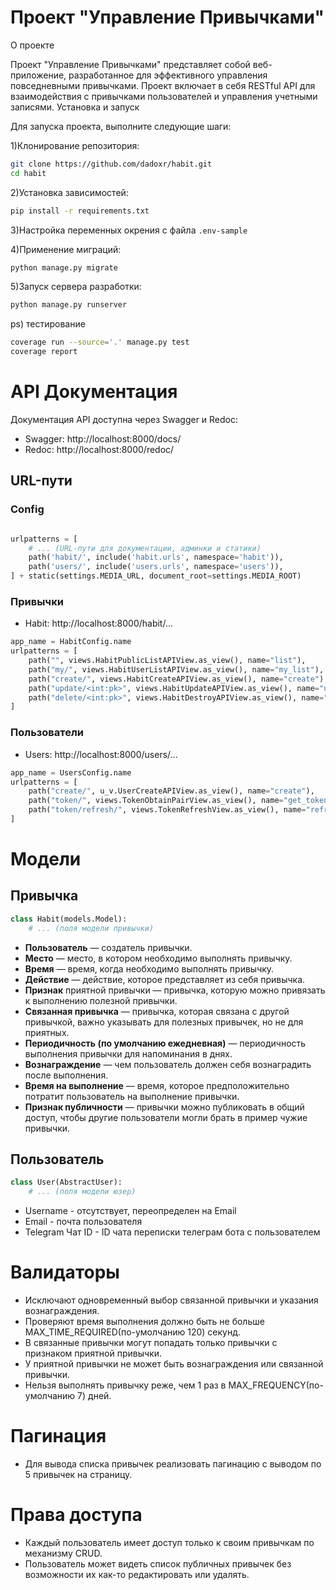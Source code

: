 # Проект "Управление Привычками"
О проекте

Проект "Управление Привычками" представляет собой веб-приложение, разработанное для эффективного управления повседневными привычками. Проект включает в себя RESTful API для взаимодействия с привычками пользователей и управления учетными записями.
Установка и запуск

Для запуска проекта, выполните следующие шаги:

1)Клонирование репозитория:
```bash
git clone https://github.com/dadoxr/habit.git
cd habit
```

2)Установка зависимостей:
```bash
pip install -r requirements.txt
```

3)Настройка переменных окрения с файла `.env-sample`


4)Применение миграций:
```bash
python manage.py migrate
```

5)Запуск сервера разработки:
```bash
python manage.py runserver
```

ps) тестирование
```bash
coverage run --source='.' manage.py test
coverage report
```

# API Документация

Документация API доступна через Swagger и Redoc:

- Swagger: http://localhost:8000/docs/
- Redoc: http://localhost:8000/redoc/

## URL-пути

### Config
```python

urlpatterns = [
    # ... (URL-пути для документации, админки и статики)
    path('habit/', include('habit.urls', namespace='habit')),
    path('users/', include('users.urls', namespace='users')),
] + static(settings.MEDIA_URL, document_root=settings.MEDIA_ROOT)
```

### Привычки
- Habit: http://localhost:8000/habit/...
```python
app_name = HabitConfig.name
urlpatterns = [
    path("", views.HabitPublicListAPIView.as_view(), name="list"),
    path("my/", views.HabitUserListAPIView.as_view(), name="my_list"),
    path("create/", views.HabitCreateAPIView.as_view(), name="create"),
    path("update/<int:pk>", views.HabitUpdateAPIView.as_view(), name="update"),
    path("delete/<int:pk>", views.HabitDestroyAPIView.as_view(), name="delete"),
]
```

### Пользователи
- Users: http://localhost:8000/users/...
```python
app_name = UsersConfig.name
urlpatterns = [
    path("create/", u_v.UserCreateAPIView.as_view(), name="create"),
    path("token/", views.TokenObtainPairView.as_view(), name="get_token"),
    path("token/refresh/", views.TokenRefreshView.as_view(), name="refresh_token"),
]
```

# Модели
## Привычка

```python
class Habit(models.Model):
    # ... (поля модели привычки)
```
- **Пользователь** — создатель привычки.
- **Место** — место, в котором необходимо выполнять привычку.
- **Время** — время, когда необходимо выполнять привычку.
- **Действие** — действие, которое представляет из себя привычка.
- **Признак** приятной привычки — привычка, которую можно привязать к выполнению полезной привычки.
- **Связанная привычка** — привычка, которая связана с другой привычкой, важно указывать для полезных привычек, но не для приятных.
- **Периодичность (по умолчанию ежедневная)** — периодичность выполнения привычки для напоминания в днях.
- **Вознаграждение** — чем пользователь должен себя вознаградить после выполнения.
- **Время на выполнение** — время, которое предположительно потратит пользователь на выполнение привычки.
- **Признак публичности** — привычки можно публиковать в общий доступ, чтобы другие пользователи могли брать в пример чужие привычки.


## Пользователь
```python
class User(AbstractUser):
    # ... (поля модели юзер)
```
- Username - отсутствует, переопределен на Email
- Email - почта пользователя
- Telegram Чат ID - ID чата переписки телеграм бота с пользователем

# Валидаторы
- Исключают одновременный выбор связанной привычки и указания вознаграждения.
- Проверяют время выполнения должно быть не больше MAX_TIME_REQUIRED(по-умолчанию 120) секунд.
- В связанные привычки могут попадать только привычки с признаком приятной привычки.
- У приятной привычки не может быть вознаграждения или связанной привычки.
- Нельзя выполнять привычку реже, чем 1 раз в MAX_FREQUENCY(по-умолчанию 7) дней.

# Пагинация
- Для вывода списка привычек реализовать пагинацию с выводом по 5 привычек на страницу.


# Права доступа
- Каждый пользователь имеет доступ только к своим привычкам по механизму CRUD.
- Пользователь может видеть список публичных привычек без возможности их как-то редактировать или удалять.
